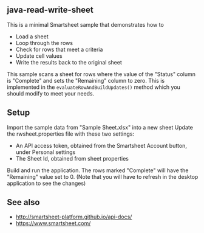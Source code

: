 ## java-read-write-sheet

This is a minimal Smartsheet sample that demonstrates how to
* Load a sheet
* Loop through the rows
* Check for rows that meet a criteria
* Update cell values
* Write the results back to the original sheet


This sample scans a sheet for rows where the value of the "Status" column is "Complete" and sets the "Remaining" column to zero.
This is implemented in the `evaluateRowAndBuildUpdates()` method which you should modify to meet your needs.


## Setup
Import the sample data from "Sample Sheet.xlsx" into a new sheet
Update the rwsheet.properties file with these two settings:
* An API access token, obtained from the Smartsheet Account button, under Personal settings
* The Sheet Id, obtained from sheet properties 

Build and run the application.
The rows marked "Complete" will have the "Remaining" value set to 0. (Note that you will have to refresh in the desktop application to see the changes)

## See also
- http://smartsheet-platform.github.io/api-docs/
- https://www.smartsheet.com/

